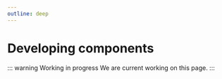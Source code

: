 ```yaml
---
outline: deep
---
```


# Developing components

::: warning Working in progress
We are current working on this page.
:::

<!--

## Local development

### Vite Sandbox

Running the Vite server for local development will spin up the component sandbox. Each component
should have a simple working demo in the sandbox for local development and testing.

To start the local dev server, run this command in the root of the Codex repository:

```bash
npm run dev
```

This will serve the sandbox page at `http://localhost:5173`, and automatically update it in the
browser as you make changes to the code (hot module reloading). If you need it to be served on a
different port, you can use `npm run dev --port=12345`.

To add a new component demo to the sandbox:

- In `packages/codex/src/demo`, add a new `.vue` file containing the new demo
- Import the new file into `packages/codex/src/demo/Sandbox.vue`, add it to the template, and add
  it to the `demoSections` array.

### VitePress docs site

Aside from Vite Sandbox, you can also run the VitePress docs site locally to write and test a full
suite of user-facing component demos. Visit the [component demos](./component-demos) section for
more information or run this command in the root of the Codex repository:


```bash
npm run doc:dev
```

## Component basics

The `@wikimedia/codex` package uses [Vue 3](https://v3.vuejs.org/guide/introduction.html) and
prefers the [Composition API](https://v3.vuejs.org/guide/composition-api-introduction.html) over the
Options API.

Codex is written in TypeScript: check the [Working with TypeScript](./typescript.md) section for
information about code conventions, solved problems, and potential pitfalls.

Patches related to components should include the following as applicable:

- **Documentation:** Each component should have a docblock describing what the component is and the
  basics of how it works. Props, slots, and events should be documented in the code.
- **Vite Sandbox demo:** Each component should have a simple demo in the
  [Vite Sandbox](./developing-components.md#vite-sandbox) for testing the basic functionality of
  the component locally and within MediaWiki.
- **Jest snapshots:** Include snapshots for all variations of props and slots.
- **Unit tests (not required for [WIP components](./developing-components.md#wip-components)):** Attempt to meet the established coverage
  threshold, which will be calculated and output in the command line interface when you run tests.
- **Demos (not required for WIP components):** Each component should have a demo page on the
  VitePress site that shows realistic examples of different variations and uses of the component.

### Conventions

- Export all components that are ready for public consumption in `src/lib.ts` to make them
available to library users.
- PascalCase multi-word component names are used per the [Vue.js Style Guide](https://vuejs.org/style-guide/).
Component names should be prefixed with "Cdx," e.g. CdxButton.
- Use consistent prop, slot, and event names across components. When adding a feature to a component, consult other components with similar features and follow existing patterns.
- Slot names should be all lowercase. Use `kebab-case` for slot names with multiple words. This is
necessary to ensure support for environments that use DOM templates, including MediaWiki.
- Boolean props always default to false to create a consistent mental model across components.

### Using this guide

- When adding a new component, start with a [WIP component](#wip-components).
- Follow our guide for [writing styles](#writing-styles).
- Ensure the component properly [inherits attributes](#inheriting-attributes).
- Learn how to support [bidirectional text](#bidirectional-text).
- Ensure text within components is [translatable](#translatable-strings).
- Review the list of composables for reusable logic, located in `packages/codex/src/composables`.
  The composables that are exported for use are documented in the
  [composables section](../composables/overview.md); otherwise refer to documentation in the
  composable files.

## WIP components

Until a component is ready for public consumption, it is considered a "work in progress" or "WIP"
component. WIP components are housed in a separate directory, `packages/codex/src/components-wip`,
and are included in `index.ts` in that same directory. WIP components are not included in
public dist files, nor will they appear on the docs site when viewing the documentation for a
specific Codex release. However, WIP components will appear on the docs site for the main branch,
and when serving the docs site locally.

### Adding a WIP component

To add a new WIP component:
- Add a new directory and `.vue` file to the WIP components directory, e.g.
  `packages/codex/src/components-wip/my-new-component/MyNewComponent.vue`
- Import this component into `packages/codex/src/components-wip/index.ts`

Before submitting a patch for the new component, add a [basic demo to the
sandbox](#vite-sandbox) and [snapshot tests](./testing-components.md#snapshot-tests).

When adding examples for the VitePress demo page in the `codex-docs` package, the component should
be imported from the `@wikimedia/codex` package as usual. This will not work in real code as long
as the component is still WIP, but the `codex-docs` package is set up to be able to access
WIP components this way.

### WIP to public component

Once the entire design specification has been implemented, the component has a full suite of
interactive demos, and the component has reached the unit test threshold, it is ready for public
use. To make this transition, submit a patch that:

- Moves the component directory from `components-wip` to `components`
- Exports the component in `lib.ts` instead of `components-wip/index.ts`
- Updates the paths used to import component, from `../../components/foo/Foo.vue` to
  `../foo/Foo.vue`.

Once this patch is merged, the component will be included in the `/dist` directory and will appear
on the docs site for the next release.

## Writing styles

Styles are written in [Less](https://lesscss.org/#) and are included at the end of the single-file
component in a `<style lang="less">` block. Codex design tokens are imported as Less variables from
the `@wikimedia/codex-design-tokens` package.

### Conventions

**Design tokens**
- Token usage is enforced via Stylelint. See [token definition and structure](../design-tokens/definition-and-structure.md) for a detailed overview.

**Selectors and structure**
- A light version of block-element-modifier or [BEM](https://getbem.com/) is used for class naming structure:
  - The root element (block) will have the class `.cdx-component-name`
  - A sub-element, such as a header, would have the class name `.cdx-component-name__header`
  - A variation of that header with a close button would have the class `.cdx-component-name__header--has-close-button`
  - The header's close button element would have the class `.cdx-component-name__header__close-button`.
  - Do not go deeper than 2 element levels in a class name; class names of further child
	elements can omit some of the elements for the sake of brevity.
- If a style or selector isn't self-explanatory, add a comment explaining it.
- Avoid HTML element selectors. The style rulesets should aim to be independent from specific
  element choices, which may change.
- Styles specific to a component's enabled or disabled state should be contained in a selector
  specific to that state. This structure allows us to avoid overriding enabled styles for the
  disabled state.
  - The pseudo-classes `&:enabled` and `&:disabled` can be used when available, otherwise
    `&--enabled` and `&--disabled` classes should be added (e.g. `.cdx-menu-item--enabled`).
  - The stylelint `no-descending-specificity` rule can be disabled to maintain this structure (see
    [styles example](#examples) below).
- Use `--has-` and `--is-` prefixes for modifiers that are not tied to a specific state, e.g.
  `--has-thumbnail` or `--is-link`.
- Add specificity when styling a sub-component to avoid override styles. For example, an Icon
	component that is inside a Label component would use the selector `.cdx-label__icon.cdx-icon`. In Less:
	```less
	.cdx-label {
		&__icon.cdx-icon {
			// ...rules...
		}
	}
	```

**Linting**
- Codex uses [stylelint-order](https://github.com/hudochenkov/stylelint-order/) to order CSS/Less
  rules.
- Stylelint requires reliance on specific CSS properties over shorthands for `background`, `font`,
  `animation` and `transition`.
- When there is a legitimate reason to disable Stylelint, do it for a single line using a CSS style
 comment `/* stylelint-disable-next-line rule-name */`.

**Less mixin parameters**
- In order to distinguish them from CSS variables and Codex tokens, Less mixin function
  parameters should be prefixed with `param` (e.g. `@param-size`).

### Examples
Below are some sample styles for a component to demonstrate these conventions:

```less
<style lang="less">
@import ( reference ) '@wikimedia/codex-design-tokens/theme-wikimedia-ui.less';
@import ( reference ) '../../themes/mixins/binary-input.less';

.cdx-radio {
	// Common binary input styles.
	.cdx-mixin-binary-input();

	// Custom-styled radio that's visible to the user.
	&__icon {
		border-radius: @border-radius-circle;

		// …
	}

	// HTML `<input type="radio">`.
	// Based on the HTML attributes of the radio input, we can change the style
	// of the adjacent `span`, which will look like a custom-styled radio.
	&__input {
		&:enabled {
			& + .cdx-radio__icon {
				border-color: @border-color-input-binary;
			}

			// Note: there is no focus behavior for the input in its unchecked
			// state because you can't focus on it without selecting it.
			&:hover + .cdx-radio__icon {
				border-color: @border-color-input-binary--hover;
			}

			// …
		}

		/* stylelint-disable no-descending-specificity */
		&:disabled {
			// Only disabled radios should have a gray label.
			& ~ .cdx-radio__label {
				color: @color-disabled;
			}

			// …
		}
		/* stylelint-enable no-descending-specificity */
}
</style>
```

## Inheriting attributes

By default, components will place any [attributes bound to them](https://vuejs.org/guide/components/attrs.html#fallthrough-attributes)
(e.g. `class`, `type`, or `aria-label`) on the root element of the component. Sometimes, this is not
desired: for example, for a component that contains an `<input>` element, it's helpful to bind most
of the attributes to that `<input>` element rather than the root element.

Some attributes, however, should always be bound to the root element to provide expected
results for library users. This includes `class` and `style` attributes.

To achieve the desired behavior in such components, use the `useSplitAttributes` composable. It
returns the following properties:
1. `rootClasses`: all CSS classes that should be bound to the root element, including those set via
the `class` attribute on the component and those that are internal to the component, like dynamic
and conditional classes.
2. `rootStyle`: the `style` attribute bound to the component, should one be provided.
2. `otherAttrs`: all other attributes, which can be bound to the desired child element.

Below is sample usage from the TextInput component:

```vue
<template>
	<!-- Add rootClasses and rootStyle to the root element. 
	<div
		class="cdx-text-input"
		:class="rootClasses"
		:style="rootStyle"
	>
		<!-- Bind otherAttrs to the input.
		<input
			class="cdx-text-input__input"
			v-bind="otherAttrs"
		>
	</div>
</template>

<script>
// Import the composable.
import useSplitAttributes from '../../composables/useSplitAttributes';

export default defineComponent( {
	name: 'CdxTextInput',
	// Set inheritAttrs to false.
	inheritAttrs: false,
	setup( props, context ) {
		// Define dynamic classes internal to the component,
		// in Vue's object syntax format.
		const internalClasses = computed( () => {
			return {
				'cdx-text-input--has-start-icon': !!props.startIcon,
				'cdx-text-input--has-end-icon': !!props.endIcon || props.clearable,
				'cdx-text-input--clearable': isClearable.value
			};
		} );

		// Get helpers from the composable.
		const {
			rootClasses,
			rootStyle,
			otherAttrs
		} = useSplitAttributes( context.attrs, internalClasses );

		return {
			rootClasses,
			rootStyle,
			otherAttrs
		}
	}
} );
</script>
```

## Bidirectional text
Codex has limited support for [bidirectional text](https://en.wikipedia.org/wiki/Bidirectional_text).
It supports pages that are entirely in a left-to-right (LTR) script, or pages that are entirely
in a right-to-left (RTL) script. It does not support pages with a mix of LTR and RTL
content, or pages whose directionality changes at runtime, except in some special cases.
At the time of this writing, it's virtually impossible to support those use cases without the
`:dir()` CSS pseudo-class, which is
[not yet supported by most browsers](https://caniuse.com/css-dir-pseudo).

There are tools (like postcss-rtlcss; read more below) that generate bidirectional CSS using
attribute selectors like `[dir='ltr']`, but this technique is fragile. It breaks in confusing and
ugly ways on pages that don't have a `dir` attribute set, and on pages where a `dir="ltr"` element
is nested inside a `dir="rtl"` element or vice versa.

Because of these limitations, Codex provides direction-specific stylesheets for use in MediaWiki.
The `codex.style.css` file contains LTR styles, and `codex.style-rtl.css` contains RTL styles.
The CSS files for individual components (used by MediaWiki's
[Codex code-splitting feature](https://www.mediawiki.org/wiki/Codex#Using_a_limited_subset_of_components))
are similarly broken down into direction-specific variants (with an `-rtl` suffix). These files are
described below.

::: tip Experimental Bidirectional Stylesheet
As of version `1.12.0`, the Codex package also includes a `codex.style-bidi.css` file. This is
an **experimental** stylesheet that supports client-side direction flipping via `[dir]` selectors
as described above. This file is not intended for usage in MediaWiki, but may be useful in
single-page applications which wish to support client-side language and direction switching.
The caveats above still apply.
:::

### Flipping styles
Styles in Codex are written for left-to-right (LTR) environments. Codex uses
[RTLCSS](https://rtlcss.com/) to generate flipped versions of these styles for right-to-left (RTL)
environments. For example, a rule like `.foo { padding-left: 4px; }` will be changed to
`.foo { padding-right: 4px; }` in RTL. In the build, the LTR styles are placed in `codex.style.css`
and the RTL styles in`codex.style-rtl.css`.

In most cases, this automatic transformation should produce the correct result, but you should
always test style changes in both LTR and RTL. Both the sandbox (`npm run dev`) and the component
demos (`npm run doc:dev`) have direction switchers that allow you to switch between LTR and RTL
on the fly.

In some cases, the automatic flipping transformation doesn't produce the correct result. Override
directives can be used to address this. To prevent a rule from being flipped, put `/* rtl:ignore */`
on the line above it. To set a different value for a property in RTL, put the RTL value in
a comment like `/* rtl:4px */`. These two directives are the most important ones, but others exist;
see the postcss-rtlcss documentation on [control directives](https://rtlcss.com/learn/usage-guide/control-directives/)
and [value directives](https://rtlcss.com/learn/usage-guide/value-directives/)
for more information.

Below is an example that demonstrates these directives:
```less
.foo {
	// This rule gets flipped to padding-right: 12px; in RTL.
	padding-left: 12px;

	// This rule isn't flipped. It uses float: left; in both LTR and RTL.
	/* rtl:ignore */
	float: left;


}

.bar {
	// This rule uses -100% (`@size-full`) in RTL, because that value is explicitly specified.
	transform: translateX( 0 ) /* rtl:translateX( calc( -1 * @size-full ) ) */;

	// This rule is NOT flipped to margin-right, because an explicit RTL value is specified
	// In RTL, this rule becomes margin-left: 30px; (NOT margin-right: 30px;)
	margin-left: 12px /* rtl:30px */;
}
```

### Component behavior
Some components need to adjust their behavior depending on the text direction. For example,
components that listen for the left and right arrow keys being pressed may need to react to those
key presses differently depending on the text direction.

To achieve this, components should use the
[`useComputedDirection` composable](../composables/demos/use-computed-direction.md), which detects
the direction of the surrounding context of the component at mount time. This works even on pages
with mixed or nested directionality; however it does not detect changes in directionality that
happen after the component is mounted.

Below is an example that demonstrates the use of the `useComputedDirection` composable function:
```vue
<template>
	<!-- Set ref="rootElement" on the root element of your component
	<div
		ref="rootElement"
		class="cdx-my-component"
		@keydown.left.right="onKeydown"
	>
		<!-- ...component template goes here...
	</div>
</template>

<script>
import { defineComponent, ref } from 'vue';
import useComputedDirection from '../../composables/useComputedDirection';
// ...other imports...

export default defineComponent( {
	setup() {
		const rootElement = ref(); // If using TypeScript, use ref<HTMLDivElement>();
		const computedDir = useComputedDirection( rootElement );

		function onKeydown( e ) {
			if ( e.key === 'ArrowLeft' ) {
				// Left means "next" in RTL, "previous" in LTR
				navigate( computedDir.value === 'rtl' ? 'next' : 'previous' );
			} else if ( e.key === 'ArrowRight' ) {
				navigate( computedDir.value === 'ltr' ? 'previous' : 'next' );
			}
		}

		function navigate( prevOrNext ) {
			// ...
		}

		return {
			rootElement,
			onKeydown
		};
	}
} );
</script>
```

The [Icon component](../components/demos/icon.md) also uses this composable to detect the text direction,
and allows the detected direction to be overridden through the `dir` prop. For more information about
how bidirectionality is handled for icons in particular, see
[the icon documentation](../icons/overview.md#right-to-left-rtl-and-language-support).

## Translatable strings

Sometimes, components contain text that is always or usually the same across features. For
example:
- In a Table with row selection, the "select all" checkbox always has the visually-hidden label
  "Select all rows".
- The "search" button in a SearchInput usually has the label "Search".

These are different from feature-specific strings, like a Table's caption or the label of a normal
Button.

For strings that are always or usually the same across features, we provide two composables
that do the following:
1. Take in a message key.
1. Look for a provided internationalization (i18n) function (like [`mw.msg()` in MediaWiki](https://doc.wikimedia.org/mediawiki-core/master/js/mw.html#.msg)).
1. If one is provided, get the translated string for that message key. If not, use an English fallback.
1. Return the value, or if a custom value was provided for strings that can be customized, use that.

In MediaWiki core, we provide `mw.msg()` as the i18n function, along with translated strings for all
relevant messages, so users of Codex inside MediaWiki will get translated text for these strings by
default.

### Adding a new message

Every message that is used in a Codex component should also be defined in MediaWiki core. To add a
new message, in MediaWiki core, add the message to both the `en.json` and `qqq.json` files in
`languages/i18n/codex`. Ensure the message key is prefixed with `cdx-` and the component name.

In the Codex repository, add the new message key to the `I18nMessageKeys` constant,
which maintains a list of all message keys used in Codex.

### Using the message

Note that both composables return a computed ref containing the translated string.

#### Static strings

For strings that should always be the same and should never be customizable by developer users, use the
`useI18n` composable. These strings are typically special text for assistive technology that help
users understand how to use the component—we want such strings to be consistent across products.

`useI18n` has 3 arguments:

| Argument | Type | Description |
| --- | --- | --- |
| `messageKey` | `I18nMessageKey` | The message's machine name |
| `defaultValue` | `I18nMessageValue<P>` | The English fallback (as a string, or a function if there are parameters) |
| `params` | `MaybeRef<P>[]` | An array of parameters for the message, if needed |

The following example comes from the Table component file; check the whole file for more context.

```ts
import useI18n from '../../composables/useI18n';

const translatedSelectAllLabel = useI18n(
	// Message key.
	'cdx-table-select-all-label',
	// English fallback.
	'Select all rows'
);
```

#### Customizable strings

For strings that are usually the same but could be customized in some cases, use the
`useI18nWithOverride` composable, which has 4 arguments:

| Argument | Type | Description |
| --- | --- | --- |
| `override` | `Ref<string>` | The component prop used as an override |
| `messageKey` | `I18nMessageKey` | The message's machine name |
| `defaultValue` | `I18nMessageValue<P>` | The English fallback (as a string, or a function if there are parameters) |
| `params` | `MaybeRef<P>[]` | An array of parameters for the message, if needed |

Additionally, add a prop that can be used to provide a custom value for the string if desired.

The following example comes from the SearchInput component file; check the whole file for more
context. SearchInput has a prop called `buttonLabel` which can be used to provide custom text for
the "Search" button. If this prop is set, its value is used directly, overriding the translatable
message.

```ts
import useI18nWithOverride from '../../composables/useI18nWithOverride';

const translatedSearchButtonLabel = useI18nWithOverride(
	// The prop that is used for customization of the string.
	toRef( props, 'buttonLabel' ),
	// Message key.
	'cdx-search-input-search-button-label',
	// English fallback.
	'Search'
);
```

#### With parameters

Both composables can take in parameters for messages with dynamic parts. For example, for sortable
Tables, some text is appended to the visually-hidden caption explaining that the columns are
sortable. The following example comes from the Table component file; check the whole file for more
context.

```ts
import useI18n from '../../composables/useI18n';

const translatedSortCaption = useI18n(
	// Message key.
	'cdx-table-sort-caption',
	// English fallback, provided as a function to include the parameter.
	( caption ) => `${ caption }, column headers with buttons are sortable.`,
	// Array of parameters (in this case, just one: the caption prop).
	[ toRef( props, 'caption' ) ]
);
```

Note that params will typically be refs to support reactivity, but they can be static values as
well.

-->